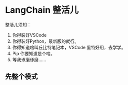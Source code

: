 # LangChain 整活儿
整活儿须知：
1. 你得装好VSCode
2. 你得装好Python，最新版的就行。
3. 你得知道啥叫丘比特笔记本，VSCode 里特好用，去学学。
4. Pip 你要知道是个啥。
5. 等我琢磨琢磨……

## 先整个模式

